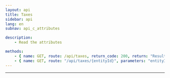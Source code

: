 ```yaml
---
layout: api
title: Taxes
sidebar: api
lang: en
subnav: api_c_attributes

description:
    - Read the attributes

methods:
    - { name: GET, route: /api/taxes, return_code: 200, return: "Results of the 'attribute-av loop" }
    - { name: GET, route: "/api/taxes/{entityId}", parameters: "entityId: The attribute-av id", return_code: 200, return: "Results of the 'attribute-av' loop for entityId" }
---
```

---